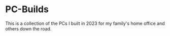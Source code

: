 # PC-Builds

This is a collection of the PCs I built in 2023 for my family's home office and others down the road.
